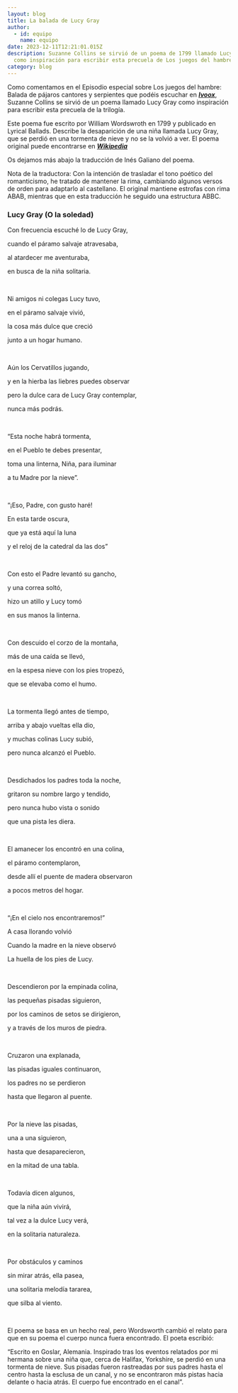 ```yaml
---
layout: blog
title: La balada de Lucy Gray
author:
  - id: equipo
    name: equipo
date: 2023-12-11T12:21:01.015Z
description: Suzanne Collins se sirvió de un poema de 1799 llamado Lucy Gray
  como inspiración para escribir esta precuela de Los juegos del hambre.
category: blog
---
```

Como comentamos en el Episodio especial sobre Los juegos del hambre: Balada de pájaros cantores y serpientes que podéis escuchar en ***[Ivoox](https://go.ivoox.com/rf/120841277)***, Suzanne Collins se sirvió de un poema llamado Lucy Gray como inspiración para escribir esta precuela de la trilogía.

Este poema fue escrito por William Wordswroth en 1799 y publicado en Lyrical Ballads. Describe la desaparición de una niña llamada Lucy Gray, que se perdió en una tormenta de nieve y no se la volvió a ver. El poema original puede encontrarse en ***[Wikipedia](https://en.wikipedia.org/wiki/Lucy_Gray)*** 

Os dejamos más abajo la traducción de Inés Galiano del poema.

Nota de la traductora: Con la intención de trasladar el tono poético del romanticismo, he tratado de mantener la rima, cambiando algunos versos de orden para adaptarlo al castellano. El original mantiene estrofas con rima ABAB, mientras que en esta traducción he seguido una estructura ABBC. 

### Lucy Gray (O la soledad)

Con frecuencia escuché lo de Lucy Gray,     

cuando el páramo salvaje atravesaba,     

al atardecer me aventuraba,  

en busca de la niña solitaria. 

 ﻿

Ni amigos ni colegas Lucy tuvo, 

en el páramo salvaje vivió, 

la cosa más dulce que creció 

junto a un hogar humano. 

 ﻿

Aún los Cervatillos jugando,

y en la hierba las liebres puedes observar 

pero la dulce cara de Lucy Gray contemplar,  

nunca más podrás.

 ﻿

“Esta noche habrá tormenta, 

en el Pueblo te debes presentar,  

toma una linterna, Niña, para iluminar 

a tu Madre por la nieve”. 

 ﻿

“¡Eso, Padre, con gusto haré!

En esta tarde oscura, 

que ya está aquí la luna 

y el reloj de la catedral da las dos”

 ﻿

Con esto el Padre levantó su gancho, 

y una correa soltó, 

hizo un atillo y Lucy tomó 

en sus manos la linterna.

 ﻿

Con descuido el corzo de la montaña,

más de una caída se llevó, 

en la espesa nieve con los pies tropezó, 

que se elevaba como el humo.

 ﻿

La tormenta llegó antes de tiempo,

arriba y abajo vueltas ella dio,

y muchas colinas Lucy subió,

pero nunca alcanzó el Pueblo.

 ﻿

Desdichados los padres toda la noche,

gritaron su nombre largo y tendido, 

pero nunca hubo vista o sonido  

que una pista les diera.

 ﻿

El amanecer los encontró en una colina,

el páramo contemplaron, 

desde allí el puente de madera observaron 

a pocos metros del hogar. 

 ﻿

“¡En el cielo nos encontraremos!”

A casa llorando volvió 

Cuando la madre en la nieve observó

La huella de los pies de Lucy.

 ﻿

Descendieron por la empinada colina, 

las pequeñas pisadas siguieron, 

por los caminos de setos se dirigieron, 

y a través de los muros de piedra.

 ﻿

Cruzaron una explanada, 

las pisadas iguales continuaron, 

los padres no se perdieron 

hasta que llegaron al puente. 

 ﻿

Por la nieve las pisadas,

una a una siguieron, 

hasta que desaparecieron, 

en la mitad de una tabla.

 ﻿

Todavía dicen algunos,

que la niña aún vivirá,

tal vez a la dulce Lucy verá,

en la solitaria naturaleza.   

 ﻿

Por obstáculos y caminos

sin mirar atrás, ella pasea, 

una solitaria melodía tararea, 

que silba al viento.

 ﻿

El poema se basa en un hecho real, pero Wordsworth cambió el relato para que en su poema el cuerpo nunca fuera encontrado. El poeta escribió:

“Escrito en Goslar, Alemania. Inspirado tras los eventos relatados por mi hermana sobre una niña que, cerca de Halifax, Yorkshire, se perdió en una tormenta de nieve. Sus pisadas fueron rastreadas por sus padres hasta el centro hasta la esclusa de un canal, y no se encontraron más pistas hacia delante o hacia atrás. El cuerpo fue encontrado en el canal”.